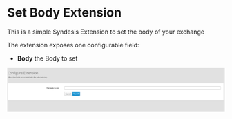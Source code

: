 # Set Body Extension

This is a simple Syndesis Extension to set the body of your exchange

The extension exposes one configurable field:
- **Body** the Body to set

![Screenshot](screenshot.png)


